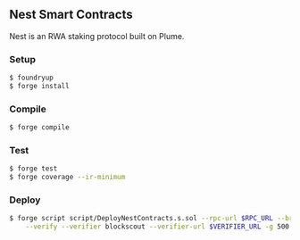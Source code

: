 ## Nest Smart Contracts

Nest is an RWA staking protocol built on Plume.

### Setup

```bash
$ foundryup
$ forge install
```

### Compile

```bash
$ forge compile
```

### Test

```bash
$ forge test
$ forge coverage --ir-minimum
```

### Deploy

```bash
$ forge script script/DeployNestContracts.s.sol --rpc-url $RPC_URL --broadcast \
    --verify --verifier blockscout --verifier-url $VERIFIER_URL -g 500 --legacy
```

